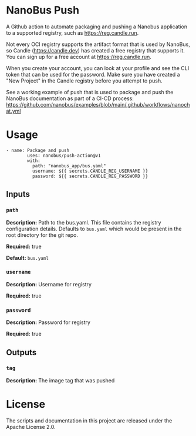 # NanoBus Push

A Github action to automate packaging and pushing a Nanobus application to a supported registry, such as https://reg.candle.run.

Not every OCI registry supports the artifact format that is used by NanoBus, so Candle (https://candle.dev) has created a free registry that supports it. You can sign up for a free account at https://reg.candle.run.

When you create your account, you can look at your profile and see the CLI token that can be used for the password.  Make sure you have created a "New Project" in the Candle registry before you attempt to push.

See a working example of push that is used to package and push the NanoBus documentation as part of a CI-CD process: https://github.com/nanobus/examples/blob/main/.github/workflows/nanochat.yml

# Usage
```
- name: Package and push
        uses: nanobus/push-action@v1
        with:
          path: "nanobus_app/bus.yaml"
          username: ${{ secrets.CANDLE_REG_USERNAME }}
          password: ${{ secrets.CANDLE_REG_PASSWORD }}
```

## Inputs

### `path`

**Description:** Path to the bus.yaml. This file contains the registry configuration details. Defaults to `bus.yaml` which would be present in the root directory for the git repo.

**Required:** true

**Default:** `bus.yaml`

### `username`

**Description:** Username for registry

**Required:** true

### `password`

**Description:** Password for registry

**Required:** true

## Outputs

### `tag`
**Description:** The image tag that was pushed

# License

The scripts and documentation in this project are released under the Apache License 2.0.

